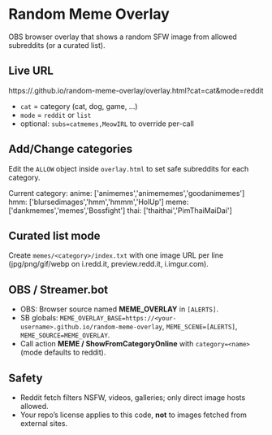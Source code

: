 # Random Meme Overlay
OBS browser overlay that shows a random SFW image from allowed subreddits (or a curated list).

## Live URL
https://<your-username>.github.io/random-meme-overlay/overlay.html?cat=cat&mode=reddit
- `cat` = category (cat, dog, game, …)
- `mode` = `reddit` or `list`
- optional: `subs=catmemes,MeowIRL` to override per-call

## Add/Change categories
Edit the `ALLOW` object inside `overlay.html` to set safe subreddits for each category.

Current category:
anime: ['animemes','animememes','goodanimemes']
hmm:   ['blursedimages','hmm','hmmm','HolUp']
meme: ['dankmemes','memes','Bossfight']
thai: ['thaithai','PimThaiMaiDai']

## Curated list mode
Create `memes/<category>/index.txt` with one image URL per line (jpg/png/gif/webp on i.redd.it, preview.redd.it, i.imgur.com).

## OBS / Streamer.bot
- OBS: Browser source named **MEME_OVERLAY** in `[ALERTS]`.
- SB globals: `MEME_OVERLAY_BASE=https://<your-username>.github.io/random-meme-overlay`, `MEME_SCENE=[ALERTS]`, `MEME_SOURCE=MEME_OVERLAY`.
- Call action **MEME / ShowFromCategoryOnline** with `category=<name>` (mode defaults to reddit).

## Safety
- Reddit fetch filters NSFW, videos, galleries; only direct image hosts allowed.
- Your repo’s license applies to this code, **not** to images fetched from external sites.

